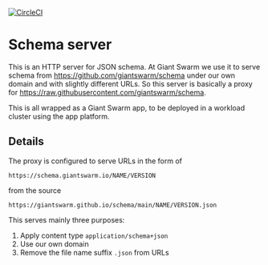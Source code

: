 [![CircleCI](https://circleci.com/gh/giantswarm/schema-server.svg?style=shield)](https://circleci.com/gh/giantswarm/schema-server)

# Schema server

This is an HTTP server for JSON schema. At Giant Swarm we use it to serve schema from https://github.com/giantswarm/schema under our own domain and with slightly different URLs. So this server is basically a proxy for https://raw.githubusercontent.com/giantswarm/schema.

This is all wrapped as a Giant Swarm app, to be deployed in a workload cluster using the app platform.

## Details

The proxy is configured to serve URLs in the form of

    https://schema.giantswarm.io/NAME/VERSION

from the source

    https://giantswarm.github.io/schema/main/NAME/VERSION.json

This serves mainly three purposes:

1. Apply content type `application/schema+json`
2. Use our own domain
3. Remove the file name suffix `.json` from URLs

